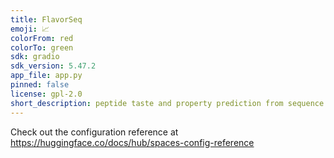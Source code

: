 ```yaml
---
title: FlavorSeq
emoji: 📈
colorFrom: red
colorTo: green
sdk: gradio
sdk_version: 5.47.2
app_file: app.py
pinned: false
license: gpl-2.0
short_description: peptide taste and property prediction from sequence by AI
---
```


Check out the configuration reference at https://huggingface.co/docs/hub/spaces-config-reference

